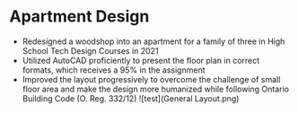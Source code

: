 # Apartment Design 

* Redesigned a woodshop into an apartment for a family of three in High School Tech Design Courses in 2021
* Utilized AutoCAD proficiently to present the floor plan in correct formats, which receives a 95% in the assignment 
* Improved the layout progressively to overcome the challenge of small floor area and make the design more humanized while following Ontario Building Code (O. Reg. 332/12) 
![test](General Layout.png)
